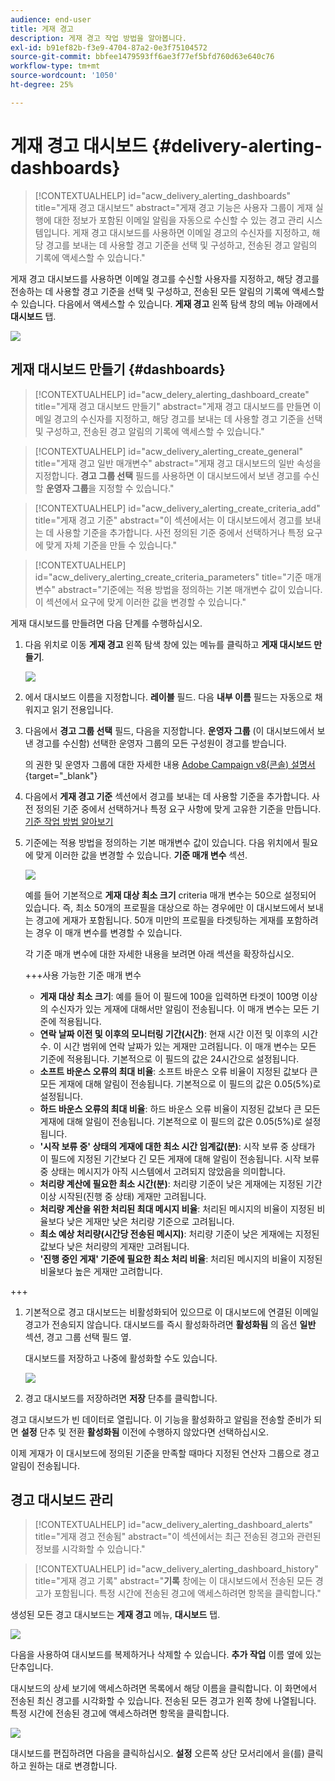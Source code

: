 ```yaml
---
audience: end-user
title: 게재 경고
description: 게재 경고 작업 방법을 알아봅니다.
exl-id: b91ef82b-f3e9-4704-87a2-0e3f75104572
source-git-commit: bbfee1479593ff6ae3f77ef5bfd760d63e640c76
workflow-type: tm+mt
source-wordcount: '1050'
ht-degree: 25%

---
```


# 게재 경고 대시보드 {#delivery-alerting-dashboards}

>[!CONTEXTUALHELP]
>id="acw_delivery_alerting_dashboards"
>title="게재 경고 대시보드"
>abstract="게재 경고 기능은 사용자 그룹이 게재 실행에 대한 정보가 포함된 이메일 알림을 자동으로 수신할 수 있는 경고 관리 시스템입니다. 게재 경고 대시보드를 사용하면 이메일 경고의 수신자를 지정하고, 해당 경고를 보내는 데 사용할 경고 기준을 선택 및 구성하고, 전송된 경고 알림의 기록에 액세스할 수 있습니다."

게재 경고 대시보드를 사용하면 이메일 경고를 수신할 사용자를 지정하고, 해당 경고를 전송하는 데 사용할 경고 기준을 선택 및 구성하고, 전송된 모든 알림의 기록에 액세스할 수 있습니다. 다음에서 액세스할 수 있습니다. **게재 경고** 왼쪽 탐색 창의 메뉴 아래에서 **대시보드** 탭.

![](assets/alerting-dashboard-list.png)

## 게재 대시보드 만들기 {#dashboards}

>[!CONTEXTUALHELP]
>id="acw_delery_alerting_dashboard_create"
>title="게재 경고 대시보드 만들기"
>abstract="게재 경고 대시보드를 만들면 이메일 경고의 수신자를 지정하고, 해당 경고를 보내는 데 사용할 경고 기준을 선택 및 구성하고, 전송된 경고 알림의 기록에 액세스할 수 있습니다."

>[!CONTEXTUALHELP]
>id="acw_delivery_alerting_create_general"
>title="게재 경고 일반 매개변수"
>abstract="게재 경고 대시보드의 일반 속성을 지정합니다. **경고 그룹 선택** 필드를 사용하면 이 대시보드에서 보낸 경고를 수신할 **운영자 그룹**&#x200B;을 지정할 수 있습니다."

>[!CONTEXTUALHELP]
>id="acw_delivery_alerting_create_criteria_add"
>title="게재 경고 기준"
>abstract="이 섹션에서는 이 대시보드에서 경고를 보내는 데 사용할 기준을 추가합니다. 사전 정의된 기준 중에서 선택하거나 특정 요구에 맞게 자체 기준을 만들 수 있습니다."

>[!CONTEXTUALHELP]
>id="acw_delivery_alerting_create_criteria_parameters"
>title="기준 매개변수"
>abstract="기준에는 적용 방법을 정의하는 기본 매개변수 값이 있습니다. 이 섹션에서 요구에 맞게 이러한 값을 변경할 수 있습니다."

게재 대시보드를 만들려면 다음 단계를 수행하십시오.

1. 다음 위치로 이동 **게재 경고** 왼쪽 탐색 창에 있는 메뉴를 클릭하고 **게재 대시보드 만들기**.

   ![](assets/alerting-dashboard.png)

1. 에서 대시보드 이름을 지정합니다. **레이블** 필드. 다음 **내부 이름** 필드는 자동으로 채워지고 읽기 전용입니다.

1. 다음에서 **경고 그룹 선택** 필드, 다음을 지정합니다. **운영자 그룹** (이 대시보드에서 보낸 경고를 수신함) 선택한 운영자 그룹의 모든 구성원이 경고를 받습니다.

   의 권한 및 운영자 그룹에 대한 자세한 내용 [Adobe Campaign v8(콘솔) 설명서](https://experienceleague.adobe.com/en/docs/campaign/campaign-v8/admin/permissions/gs-permissions){target="_blank"}

1. 다음에서 **게재 경고 기준** 섹션에서 경고를 보내는 데 사용할 기준을 추가합니다. 사전 정의된 기준 중에서 선택하거나 특정 요구 사항에 맞게 고유한 기준을 만듭니다. [기준 작업 방법 알아보기](../msg/delivery-alerting-criteria.md)

1. 기준에는 적용 방법을 정의하는 기본 매개변수 값이 있습니다. 다음 위치에서 필요에 맞게 이러한 값을 변경할 수 있습니다. **기준 매개 변수** 섹션.

   ![](assets/alerting-criteria-parameters.png)

   예를 들어 기본적으로 **게재 대상 최소 크기** criteria 매개 변수는 50으로 설정되어 있습니다. 즉, 최소 50개의 프로필을 대상으로 하는 경우에만 이 대시보드에서 보내는 경고에 게재가 포함됩니다. 50개 미만의 프로필을 타겟팅하는 게재를 포함하려는 경우 이 매개 변수를 변경할 수 있습니다.

   각 기준 매개 변수에 대한 자세한 내용을 보려면 아래 섹션을 확장하십시오.

   +++사용 가능한 기준 매개 변수

   * **게재 대상 최소 크기**: 예를 들어 이 필드에 100을 입력하면 타겟이 100명 이상의 수신자가 있는 게재에 대해서만 알림이 전송됩니다. 이 매개 변수는 모든 기준에 적용됩니다.
   * **연락 날짜 이전 및 이후의 모니터링 기간(시간)**: 현재 시간 이전 및 이후의 시간 수. 이 시간 범위에 연락 날짜가 있는 게재만 고려됩니다. 이 매개 변수는 모든 기준에 적용됩니다. 기본적으로 이 필드의 값은 24시간으로 설정됩니다.
   * **소프트 바운스 오류의 최대 비율**: 소프트 바운스 오류 비율이 지정된 값보다 큰 모든 게재에 대해 알림이 전송됩니다. 기본적으로 이 필드의 값은 0.05(5%)로 설정됩니다.
   * **하드 바운스 오류의 최대 비율**: 하드 바운스 오류 비율이 지정된 값보다 큰 모든 게재에 대해 알림이 전송됩니다. 기본적으로 이 필드의 값은 0.05(5%)로 설정됩니다.
   * **&#39;시작 보류 중&#39; 상태의 게재에 대한 최소 시간 임계값(분)**: 시작 보류 중 상태가 이 필드에 지정된 기간보다 긴 모든 게재에 대해 알림이 전송됩니다. 시작 보류 중 상태는 메시지가 아직 시스템에서 고려되지 않았음을 의미합니다.
   * **처리량 계산에 필요한 최소 시간(분)**: 처리량 기준이 낮은 게재에는 지정된 기간 이상 시작된(진행 중 상태) 게재만 고려됩니다.
   * **처리량 계산을 위한 처리된 최대 메시지 비율**: 처리된 메시지의 비율이 지정된 비율보다 낮은 게재만 낮은 처리량 기준으로 고려됩니다.
   * **최소 예상 처리량(시간당 전송된 메시지)**: 처리량 기준이 낮은 게재에는 지정된 값보다 낮은 처리량의 게재만 고려됩니다.
   * **&#39;진행 중인 게재&#39; 기준에 필요한 최소 처리 비율**: 처리된 메시지의 비율이 지정된 비율보다 높은 게재만 고려합니다.

+++

1. 기본적으로 경고 대시보드는 비활성화되어 있으므로 이 대시보드에 연결된 이메일 경고가 전송되지 않습니다. 대시보드를 즉시 활성화하려면 **활성화됨** 의 옵션 **일반** 섹션, 경고 그룹 선택 필드 옆.

   대시보드를 저장하고 나중에 활성화할 수도 있습니다.

   ![](assets/alerting-dashboard-enable.png)

1. 경고 대시보드를 저장하려면 **저장** 단추를 클릭합니다.

경고 대시보드가 빈 데이터로 열립니다. 이 기능을 활성화하고 알림을 전송할 준비가 되면 **설정** 단추 및 전환 **활성화됨** 이전에 수행하지 않았다면 선택하십시오.

이제 게재가 이 대시보드에 정의된 기준을 만족할 때마다 지정된 연산자 그룹으로 경고 알림이 전송됩니다.

## 경고 대시보드 관리

>[!CONTEXTUALHELP]
>id="acw_delivery_alerting_dashboard_alerts"
>title="게재 경고 전송됨"
>abstract="이 섹션에서는 최근 전송된 경고와 관련된 정보를 시각화할 수 있습니다."

>[!CONTEXTUALHELP]
>id="acw_delivery_alerting_dashboard_history"
>title="게재 경고 기록"
>abstract="**기록** 창에는 이 대시보드에서 전송된 모든 경고가 포함됩니다. 특정 시간에 전송된 경고에 액세스하려면 항목을 클릭합니다."

생성된 모든 경고 대시보드는 **게재 경고** 메뉴, **대시보드** 탭.

![](assets/alerting-dashboard-list.png)

다음을 사용하여 대시보드를 복제하거나 삭제할 수 있습니다. **추가 작업** 이름 옆에 있는 단추입니다.

대시보드의 상세 보기에 액세스하려면 목록에서 해당 이름을 클릭합니다. 이 화면에서 전송된 최신 경고를 시각화할 수 있습니다. 전송된 모든 경고가 왼쪽 창에 나열됩니다. 특정 시간에 전송된 경고에 액세스하려면 항목을 클릭합니다.

![](assets/alerting-dashboard-details.png)

대시보드를 편집하려면 다음을 클릭하십시오. **설정** 오른쪽 상단 모서리에서 을(를) 클릭하고 원하는 대로 변경합니다.
